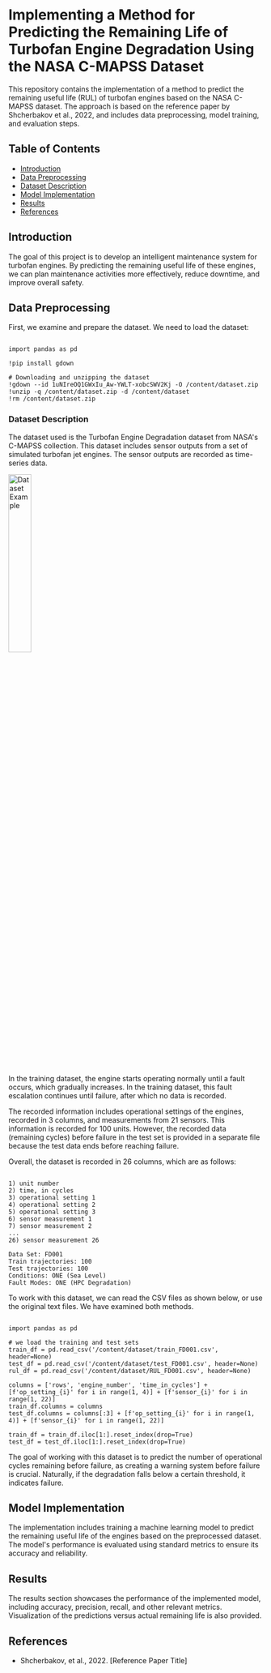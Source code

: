 <!DOCTYPE html>
<html lang="en">

<body>

<h1>Implementing a Method for Predicting the Remaining Life of Turbofan Engine Degradation Using the NASA C-MAPSS Dataset</h1>

<p>This repository contains the implementation of a method to predict the remaining useful life (RUL) of turbofan engines based on the NASA C-MAPSS dataset. The approach is based on the reference paper by Shcherbakov et al., 2022, and includes data preprocessing, model training, and evaluation steps.</p>

<h2>Table of Contents</h2>
<ul>
    <li><a href="#introduction">Introduction</a></li>
    <li><a href="#data-preprocessing">Data Preprocessing</a></li>
    <li><a href="#dataset-description">Dataset Description</a></li>
    <li><a href="#model-implementation">Model Implementation</a></li>
    <li><a href="#results">Results</a></li>
    <li><a href="#references">References</a></li>
</ul>

<h2 id="introduction">Introduction</h2>

<p>The goal of this project is to develop an intelligent maintenance system for turbofan engines. By predicting the remaining useful life of these engines, we can plan maintenance activities more effectively, reduce downtime, and improve overall safety.</p>

<h2 id="data-preprocessing">Data Preprocessing</h2>

<p>First, we examine and prepare the dataset. We need to load the dataset:</p>

<pre><code class="python">
import pandas as pd

!pip install gdown

# Downloading and unzipping the dataset
!gdown --id 1uNIreOQ1GWxIu_Aw-YWLT-xobcSWV2Kj -O /content/dataset.zip
!unzip -q /content/dataset.zip -d /content/dataset
!rm /content/dataset.zip
</code></pre>

<h3>Dataset Description</h3>

<p>The dataset used is the Turbofan Engine Degradation dataset from NASA's C-MAPSS collection. This dataset includes sensor outputs from a set of simulated turbofan jet engines. The sensor outputs are recorded as time-series data.</p>

<img src="ّImages/screenshot009.png" alt="Dataset Example" style="width:30%;">

<p>In the training dataset, the engine starts operating normally until a fault occurs, which gradually increases. In the training dataset, this fault escalation continues until failure, after which no data is recorded.</p>

<p>The recorded information includes operational settings of the engines, recorded in 3 columns, and measurements from 21 sensors. This information is recorded for 100 units. However, the recorded data (remaining cycles) before failure in the test set is provided in a separate file because the test data ends before reaching failure.</p>

<p>Overall, the dataset is recorded in 26 columns, which are as follows:</p>

<pre><code>
1) unit number
2) time, in cycles
3) operational setting 1
4) operational setting 2
5) operational setting 3
6) sensor measurement 1
7) sensor measurement 2
...
26) sensor measurement 26

Data Set: FD001
Train trajectories: 100
Test trajectories: 100
Conditions: ONE (Sea Level)
Fault Modes: ONE (HPC Degradation)
</code></pre>

<p>To work with this dataset, we can read the CSV files as shown below, or use the original text files. We have examined both methods.</p>

<pre><code class="python">
import pandas as pd

# we load the training and test sets
train_df = pd.read_csv('/content/dataset/train_FD001.csv', header=None)
test_df = pd.read_csv('/content/dataset/test_FD001.csv', header=None)
rul_df = pd.read_csv('/content/dataset/RUL_FD001.csv', header=None)

columns = ['rows', 'engine_number', 'time_in_cycles'] + [f'op_setting_{i}' for i in range(1, 4)] + [f'sensor_{i}' for i in range(1, 22)]
train_df.columns = columns
test_df.columns = columns[:3] + [f'op_setting_{i}' for i in range(1, 4)] + [f'sensor_{i}' for i in range(1, 22)]

train_df = train_df.iloc[1:].reset_index(drop=True)
test_df = test_df.iloc[1:].reset_index(drop=True)
</code></pre>

<p>The goal of working with this dataset is to predict the number of operational cycles remaining before failure, as creating a warning system before failure is crucial. Naturally, if the degradation falls below a certain threshold, it indicates failure.</p>

<h2 id="model-implementation">Model Implementation</h2>

<p>The implementation includes training a machine learning model to predict the remaining useful life of the engines based on the preprocessed dataset. The model's performance is evaluated using standard metrics to ensure its accuracy and reliability.</p>

<h2 id="results">Results</h2>

<p>The results section showcases the performance of the implemented model, including accuracy, precision, recall, and other relevant metrics. Visualization of the predictions versus actual remaining life is also provided.</p>

<h2 id="references">References</h2>

<ul>
    <li>Shcherbakov, et al., 2022. [Reference Paper Title]</li>
</ul>

</body>
</html>

